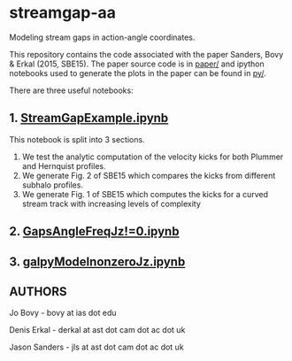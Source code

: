 # streamgap-aa

Modeling stream gaps in action-angle coordinates.

This repository contains the code associated with the paper Sanders, Bovy \& Erkal (2015, SBE15). The paper source code is in [paper/](paper/) and ipython notebooks used to generate the plots in the paper can be found in [py/](py/).

There are three useful notebooks:

## 1. [StreamGapExample.ipynb](py/StreamGapExample.ipynb)

This notebook is split into 3 sections.

1. We test the analytic computation of the velocity kicks for both Plummer and Hernquist profiles.
2. We generate Fig. 2 of SBE15 which compares the kicks from different subhalo profiles.
3. We generate Fig. 1 of SBE15 which computes the kicks for a curved stream track with increasing levels of complexity

## 2. [GapsAngleFreqJz!=0.ipynb](py/GapsAngleFreqJz!=0.ipynb)

## 3. [galpyModelnonzeroJz.ipynb](py/galpyModelnonzeroJz.ipynb)

## AUTHORS

Jo Bovy - bovy at ias dot edu

Denis Erkal - derkal at ast dot cam dot ac dot uk

Jason Sanders - jls at ast dot cam dot ac dot uk

